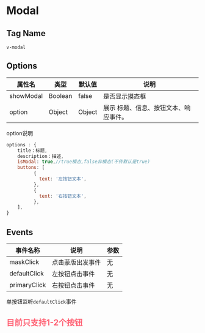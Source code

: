 # Modal

## Tag Name

`v-modal`

## Options

属性名   |    类型    |    默认值    |   说明
----    | ----    | ----    | ----    |
showModal | Boolean | false | 是否显示摸态框
option |  Object  |  Object |  展示 标题、信息、按钮文本、响应事件。

option说明
```js
options : {
    title：标题,
    description：描述,
    isModal: true,//true模态,false非模态(不传默认是true)
    buttons: [
          {
            text: '左按钮文本',
          },
          {
            text: '右按钮文本',
          },
    ],
}
```

## Events
事件名称   |    说明    |  参数
----    | ----       | ----    |
maskClick | 点击蒙版出发事件  | 无
defaultClick |  左按钮点击事件  |  无
primaryClick | 右按钮点击事件  | 无

单按钮监听`defaultClick`事件

<font color="#ff6375">目前只支持1-2个按钮</font>
---
